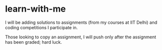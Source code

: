 learn-with-me
=============

I will be adding solutions to assignments (from my courses at IIT Delhi) and coding competitions I participate in.

Those looking to copy an assignment, I will push only after the assignment has been graded; hard luck.